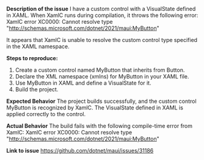 **Description of the issue**
I have a custom control with a VisualState defined in XAML. When XamlC runs during compilation, it throws the following error: XamlC error XC0000: Cannot resolve type "http://schemas.microsoft.com/dotnet/2021/maui:MyButton"

It appears that XamlC is unable to resolve the custom control type specified in the XAML namespace.

**Steps to reproduce:**
1. Create a custom control named MyButton that inherits from Button.
2. Declare the XML namespace (xmlns) for MyButton in your XAML file.
3. Use MyButton in XAML and define a VisualState for it.
4. Build the project.

**Expected Behavior**
The project builds successfully, and the custom control MyButton is recognized by XamlC. The VisualState defined in XAML is applied correctly to the control.

**Actual Behavior**
The build fails with the following compile-time error from XamlC: XamlC error XC0000: Cannot resolve type "http://schemas.microsoft.com/dotnet/2021/maui:MyButton"

**Link to issue**
https://github.com/dotnet/maui/issues/31186
